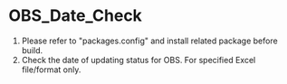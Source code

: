 # OBS_Date_Check
1. Please refer to "packages.config" and install related package before build.  
2. Check the date of updating status for OBS. For specified Excel file/format only.  
